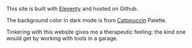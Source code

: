 This site is built with [Eleventy](https://www.11ty.dev/) and hosted on Github.

The background color in dark mode is from [Catppuccin](https://github.com/catppuccin/catppuccin) Palette.

Tinkering with this website gives me a therapeutic feeling: the kind one would get by working with tools in a garage.
